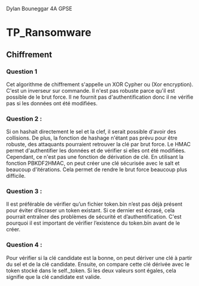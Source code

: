 Dylan Bouneggar 4A GPSE

# TP_Ransomware

## Chiffrement

### Question 1

Cet algorithme de chiffrement s'appelle un XOR Cypher ou (Xor encryption). C'est un inverseur sur commande. Il n'est pas robuste parce qu'il est possible de le brut force. Il ne fournit pas d'authentification donc il ne vérifie pas si les données ont été modifiées.

### Question 2 : 

Si on hashait directement le sel et la clef, il serait possible d'avoir des collisions. De plus, la fonction de hashage n'étant pas prévu pour être robuste, des attaquants pourraient retrouver la clé par brut force. Le HMAC permet d'authentifier les données et de vérifier si elles ont été modifiées. Cependant, ce n'est pas une fonction de dérivation de clé. En utilisant la fonction PBKDF2HMAC, on peut créer une clé sécurisée avec le salt et beaucoup d'itérations. Cela permet de rendre le brut force beaucoup plus difficile. 

### Question 3 :

Il est préférable de vérifier qu’un fichier token.bin n’est pas déjà présent pour éviter d’écraser un token existant. Si ce dernier est écrasé, cela pourrait entraîner des problèmes de sécurité et d’authentification. C'est pourquoi il est important de vérifier l’existence du token.bin avant de le créer.

### Question 4 :

Pour vérifier si la clé candidate est la bonne, on peut dériver une clé à partir du sel et de la clé candidate. Ensuite, on compare cette clé dérivée avec le token stocké dans le self._token. Si les deux valeurs sont égales, cela signifie que la clé candidate est valide.
